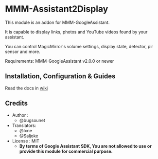 # MMM-Assistant2Display


This module is an addon for MMM-GoogleAssistant.

It is capable to display links, photos and YouTube videos found by your assistant.

You can control MagicMirror's volume settings, display state, detector, pir sensor and more.

Requirements: MMM-GoogleAssistant v2.0.0 or newer

## Installation, Configuration & Guides
Read the docs in [wiki](https://github.com/bugsounet/MMM-Assistant2Display/wiki)

## Credits
- Author :
  - @bugsounet
- Translators:
  - @lxne 
  - @Saljoke
- License : MIT
  - **By terms of Google Assistant SDK, You are not allowed to use or provide this module for commercial purpose.**
